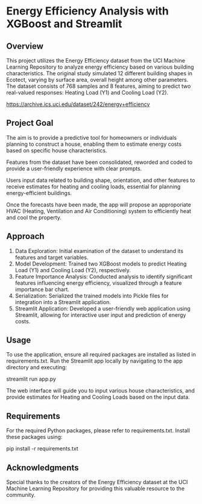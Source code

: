 # Energy Efficiency Analysis with XGBoost and Streamlit

## Overview
This project utilizes the Energy Efficiency dataset from the UCI Machine Learning Repository to analyze energy efficiency based on various building characteristics. The original study simulated 12 different building shapes in Ecotect, varying by surface area, overall height among other parameters. The dataset consists of 768 samples and 8 features, aiming to predict two real-valued responses: Heating Load (Y1) and Cooling Load (Y2).

https://archive.ics.uci.edu/dataset/242/energy+efficiency

## Project Goal
The aim is to provide a predictive tool for homeowners or individuals planning to construct a house, enabling them to estimate energy costs based on specific house characteristics. 

Features from the dataset have been consolidated, reworded and coded to provide a user-friendly experience with clear prompts.

Users input data related to building shape, orientation, and other features to receive estimates for heating and cooling loads, essential 
for planning energy-efficient buildings.

Once the forecasts have been made, the app will propose an approporiate HVAC (Heating, Ventilation and Air Conditioning) system to efficiently heat and cool the property.

## Approach
1. Data Exploration: Initial examination of the dataset to understand its features and target variables.
2. Model Development: Trained two XGBoost models to predict Heating Load (Y1) and Cooling Load (Y2), respectively.
3. Feature Importance Analysis: Conducted analysis to identify significant features influencing energy efficiency, visualized through a feature importance bar chart.
4. Serialization: Serialized the trained models into Pickle files for integration into a Streamlit application.
5. Streamlit Application: Developed a user-friendly web application using Streamlit, allowing for interactive user input and prediction of energy costs.

## Usage
To use the application, ensure all required packages are installed as listed in requirements.txt. Run the Streamlit app locally by navigating to the app directory and executing:

streamlit run app.py

The web interface will guide you to input various house characteristics, and provide estimates for Heating and Cooling Loads based on the input data.

## Requirements
For the required Python packages, please refer to requirements.txt. Install these packages using:

pip install -r requirements.txt

## Acknowledgments
Special thanks to the creators of the Energy Efficiency dataset at the UCI Machine Learning Repository for providing this valuable resource to the community.
